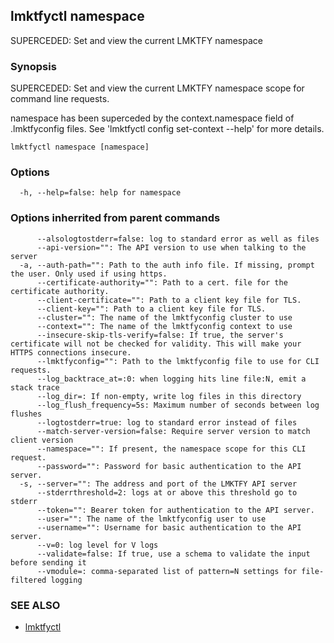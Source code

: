## lmktfyctl namespace

SUPERCEDED: Set and view the current LMKTFY namespace

### Synopsis


SUPERCEDED:  Set and view the current LMKTFY namespace scope for command line requests.

namespace has been superceded by the context.namespace field of .lmktfyconfig files.  See 'lmktfyctl config set-context --help' for more details.


```
lmktfyctl namespace [namespace]
```

### Options

```
  -h, --help=false: help for namespace
```

### Options inherrited from parent commands

```
      --alsologtostderr=false: log to standard error as well as files
      --api-version="": The API version to use when talking to the server
  -a, --auth-path="": Path to the auth info file. If missing, prompt the user. Only used if using https.
      --certificate-authority="": Path to a cert. file for the certificate authority.
      --client-certificate="": Path to a client key file for TLS.
      --client-key="": Path to a client key file for TLS.
      --cluster="": The name of the lmktfyconfig cluster to use
      --context="": The name of the lmktfyconfig context to use
      --insecure-skip-tls-verify=false: If true, the server's certificate will not be checked for validity. This will make your HTTPS connections insecure.
      --lmktfyconfig="": Path to the lmktfyconfig file to use for CLI requests.
      --log_backtrace_at=:0: when logging hits line file:N, emit a stack trace
      --log_dir=: If non-empty, write log files in this directory
      --log_flush_frequency=5s: Maximum number of seconds between log flushes
      --logtostderr=true: log to standard error instead of files
      --match-server-version=false: Require server version to match client version
      --namespace="": If present, the namespace scope for this CLI request.
      --password="": Password for basic authentication to the API server.
  -s, --server="": The address and port of the LMKTFY API server
      --stderrthreshold=2: logs at or above this threshold go to stderr
      --token="": Bearer token for authentication to the API server.
      --user="": The name of the lmktfyconfig user to use
      --username="": Username for basic authentication to the API server.
      --v=0: log level for V logs
      --validate=false: If true, use a schema to validate the input before sending it
      --vmodule=: comma-separated list of pattern=N settings for file-filtered logging
```

### SEE ALSO
* [lmktfyctl](lmktfyctl.md)

